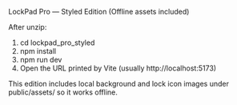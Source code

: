 LockPad Pro — Styled Edition (Offline assets included)

After unzip:
1. cd lockpad_pro_styled
2. npm install
3. npm run dev
4. Open the URL printed by Vite (usually http://localhost:5173)

This edition includes local background and lock icon images under public/assets/ so it works offline.
